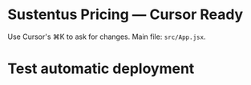 # Sustentus Pricing — Cursor Ready
Use Cursor's ⌘K to ask for changes. Main file: `src/App.jsx`.
# Test automatic deployment
